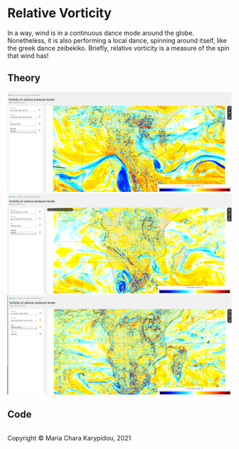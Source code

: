 # Relative Vorticity

In a way, wind is in a continuous dance mode around the globe. Nonetheless, it is also performing a local dance, spinning around itself, like the greek dance zeibekiko. Briefly, relative vorticity is a measure of the spin that wind has! 

## Theory

![Relative Vorticity at 05/12/2021 (12:00 UTC) at 250 hPa from ECMWF](/src/Kinematics/img/ECMWF_RelVort_250hPa.png)
![Relative Vorticity at 05/12/2021 (12:00 UTC) at 500 hPa from ECMWF](/src/Kinematics/img/ECMWF_RelVort_500hPa.png)
![Relative Vorticity at 05/12/2021 (12:00 UTC) at 850 hPa from ECMWF](/src/Kinematics/img/ECMWF_RelVort_850hPa.png)

## Code
    
<footer>
<p style="float:left; width: 100%;">
Copyright © Maria Chara Karypidou, 2021
</p>
</footer>


